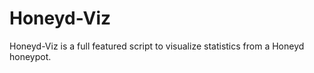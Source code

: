 Honeyd-Viz
==========

Honeyd-Viz is a full featured script to visualize statistics from a Honeyd honeypot.
